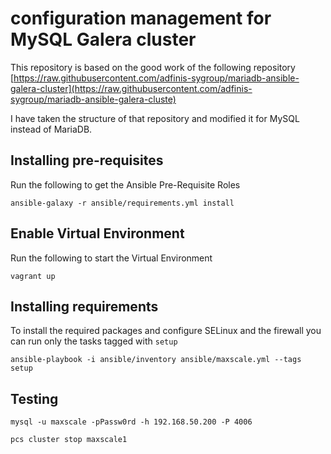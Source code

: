 # configuration management for MySQL Galera cluster

This repository is based on the good work of the following repository [https://raw.githubusercontent.com/adfinis-sygroup/mariadb-ansible-galera-cluster](https://raw.githubusercontent.com/adfinis-sygroup/mariadb-ansible-galera-cluste)

I have taken the structure of that repository and modified it for MySQL instead of MariaDB.

## Installing pre-requisites

Run the following to get the Ansible Pre-Requisite Roles

    ansible-galaxy -r ansible/requirements.yml install

## Enable Virtual Environment 

Run the following to start the Virtual Environment

    vagrant up

## Installing requirements

To install the required packages and configure SELinux and the firewall you can
run only the tasks tagged with ``setup``

    ansible-playbook -i ansible/inventory ansible/maxscale.yml --tags setup


## Testing

    mysql -u maxscale -pPassw0rd -h 192.168.50.200 -P 4006

    pcs cluster stop maxscale1